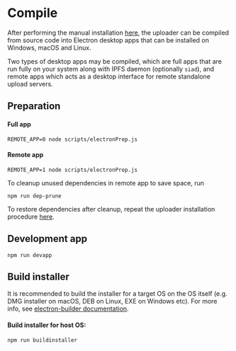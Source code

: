 # Compile

After performing the manual installation [here](https://github.com/oneloveipfs/ipfsVideoUploader/blob/master/docs/Installation.md), the uploader can be compiled from source code into Electron desktop apps that can be installed on Windows, macOS and Linux.

Two types of desktop apps may be compiled, which are full apps that are run fully on your system along with IPFS daemon (optionally `siad`), and remote apps which acts as a desktop interface for remote standalone upload servers.

## Preparation

#### Full app
```
REMOTE_APP=0 node scripts/electronPrep.js
```

#### Remote app
```
REMOTE_APP=1 node scripts/electronPrep.js
```

To cleanup unused dependencies in remote app to save space, run
```
npm run dep-prune
```

To restore dependencies after cleanup, repeat the uploader installation procedure [here](https://github.com/oneloveipfs/ipfsVideoUploader/blob/master/docs/Installation.md#uploader-installation).

## Development app
```
npm run devapp
```

## Build installer

It is recommended to build the installer for a target OS on the OS itself (e.g. DMG installer on macOS, DEB on Linux, EXE on Windows etc). For more info, see [electron-builder documentation](https://www.electron.build/multi-platform-build).

#### Build installer for host OS:
```
npm run buildinstaller
```